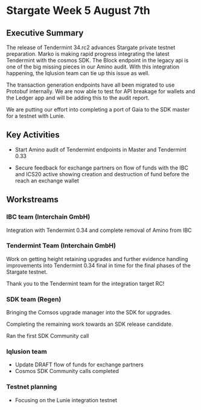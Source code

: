 # Stargate Week 5 August 7th

## Executive Summary

The release of Tendermint 34.rc2 advances Stargate private testnet preparation. Marko is making rapid progress integrating the latest Tendermint with the cosmos SDK. The Block endpoint in the legacy api is one of the big missing pieces in our Amino audit. With this integration happening, the Iqlusion team can tie up this issue as well.

The transaction generation endpoints have all been migrated to use Protobuf internally. We are now able to test for API breakage for wallets and the Ledger app and will be adding this to the audit report.

We are putting our effort into completing a port of Gaia to the SDK master for a testnet with Lunie.

## Key Activities

* Start Amino audit of Tendermint endpoints in Master and Tendermint 0.33

* Secure feedback for exchange partners on flow of funds with the IBC and ICS20 active showing creation and destruction of fund before the reach an exchange wallet

## Workstreams

### IBC team (Interchain GmbH)

Integration with Tendermint 0.34 and complete removal of Amino from IBC

### Tendermint Team (Interchain GmbH)

Work on getting height retaining upgrades and further evidence handling improvements into Tendermint 0.34 final in time for the final phases of the Stargate testnet.

Thank you to the Tendermint team for the integration target RC!

### SDK team (Regen)

Bringing the Comsos upgrade manager into the SDK for upgrades.

Completing the remaining work towards an SDK release candidate.
  
Ran the first SDK Community call

### Iqlusion team

* Update DRAFT flow of funds for exchange partners
* Cosmos SDK Community calls completed

### Testnet planning

* Focusing on the Lunie integration testnet
